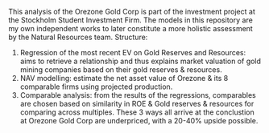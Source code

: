 This analysis of the Orezone Gold Corp is part of the investment project at the Stockholm Student Investment Firm. The models in this repository are my own independent works to later constitute a more holistic assessment by the Natural Resources team.
Structure:
1. Regression of the most recent EV on Gold Reserves and Resources: aims to retrieve a relationship and thus explains market valuation of gold mining companies based on their gold reserves & resources.
2. NAV modelling: estimate the net asset value of Orezone & its 8 comparable firms using projected production.
3. Comparable analysis: from the results of the regressions, comparables are chosen based on similarity in ROE & Gold reserves & resources for comparing across multiples.
These 3 ways all arrive at the conclustion at Orezone Gold Corp are underpriced, with a 20-40% upside possible.
